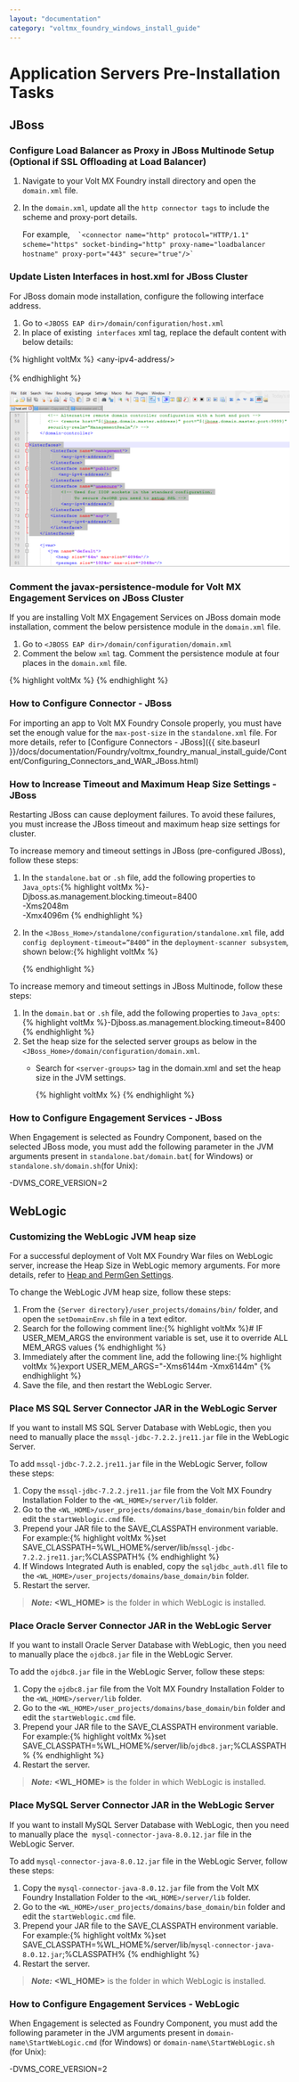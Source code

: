 ```yaml
---
layout: "documentation"
category: "voltmx_foundry_windows_install_guide"
---
```

                         


Application Servers Pre-Installation Tasks
==========================================

JBoss
-----

### Configure Load Balancer as Proxy in JBoss Multinode Setup (Optional if SSL Offloading at Load Balancer)

1.  Navigate to your Volt MX Foundry install directory and open the `domain.xml` file.

1.  In the `domain.xml`, update all the `http connector tags` to include the scheme and proxy-port details.
    
    For example,``  
    `<connector name="http" protocol="HTTP/1.1" scheme="https" socket-binding="http" proxy-name="loadbalancer hostname" proxy-port="443" secure="true"/>` ``
    

### Update Listen Interfaces in host.xml for JBoss Cluster

For JBoss domain mode installation, configure the following interface address.

1.  Go to `<JBOSS EAP dir>/domain/configuration/host.xml`
2.  In place of existing  `interfaces` xml tag, replace the default content with below details:

{% highlight voltMx %}<interfaces>
        <interface name="management">
            <any-ipv4-address/>
        </interface>
        <interface name="public">
           <any-ipv4-address/\>
        </interface>
        <interface name="unsecure">
            <!-- Used for IIOP sockets in the standard configuration.
                 To secure JacORB you need to setup SSL -->
            <any-ipv4-address/>
        </interface>
		<interface name="any">  
            <any-ipv4-address/>  
        </interface> 
    </interfaces>
{% endhighlight %}

![](Resources/Images/ListenInterfaces_615x386.png)

### Comment the javax-persistence-module for Volt MX Engagement Services on JBoss Cluster

If you are installing Volt MX Engagement Services on JBoss domain mode installation, comment the below persistence module in the `domain.xml` file.

1.  Go to `<JBOSS EAP dir>/domain/configuration/domain.xml`
2.  Comment the below `xml` tag. Comment the persistence module at four places in the `domain.xml` file.

{% highlight voltMx %}            <!-- <subsystem xmlns="urn:jboss:domain:jpa:1.1">
                <jpa default-datasource="" default-extended-persistence-inheritance="DEEP"/>
            </subsystem> \-->
{% endhighlight %}

### How to Configure Connector - JBoss

For importing an app to Volt MX Foundry Console properly, you must have set the enough value for the `max-post-size` in the `standalone.xml` file. For more details, refer to [Configure Connectors - JBoss]({{ site.baseurl }}/docs/documentation/Foundry/voltmx_foundry_manual_install_guide/Content/Configuring_Connectors_and_WAR_JBoss.html)

### How to Increase Timeout and Maximum Heap Size Settings - JBoss

Restarting JBoss can cause deployment failures. To avoid these failures, you must increase the JBoss timeout and maximum heap size settings for cluster.

To increase memory and timeout settings in JBoss (pre-configured JBoss), follow these steps:

1.  In the `standalone.bat` or `.sh` file, add the following properties to `Java_opts`:{% highlight voltMx %}\-Djboss.as.management.blocking.timeout=8400  
    \-Xms2048m  
    \-Xmx4096m
    {% endhighlight %}
2.  In the `<JBoss_Home>/standalone/configuration/standalone.xml` file, add `config deployment-timeout=”8400”` in the `deployment-scanner subsystem`, shown below:{% highlight voltMx %}<subsystem xmlns="urn:jboss:domain:deployment-scanner:2.0">  
      
    <deployment-scanner path="deployments" relative-to="jboss.server.base.dir" scan-interval="5000" deployment-timeout=”8400” runtime-failure-causes-rollback="${jboss.deployment.scanner.rollback.on.failure:false}"/>  
      
    </subsystem>
    {% endhighlight %}

To increase memory and timeout settings in JBoss Multinode, follow these steps:

1.  In the `domain.bat` or `.sh` file, add the following properties to `Java_opts`:{% highlight voltMx %}\-Djboss.as.management.blocking.timeout=8400
    {% endhighlight %}
2.  Set the heap size for the selected server groups as below in the `<JBoss_Home>/domain/configuration/domain.xml`.
    *   Search for `<server-groups>` tag in the domain.xml and set the heap size in the JVM settings.
        
        {% highlight voltMx %}<heap size="2048m" max-size="4096m"/>
        {% endhighlight %}

### How to Configure Engagement Services - JBoss

When Engagement is selected as Foundry Component, based on the selected JBoss mode, you must add the following parameter in the JVM arguments present in `standalone.bat/domain.bat`( for Windows) or `standalone.sh/domain.sh`(for Unix):

\-DVMS\_CORE\_VERSION=2

WebLogic
--------

### Customizing the WebLogic JVM heap size

For a successful deployment of Volt MX Foundry War files on WebLogic server, increase the Heap Size in WebLogic memory arguments. For more details, refer to [Heap and PermGen Settings](Troubleshooting.html#how-to-configure-heap-and-permgen-size).

To change the WebLogic JVM heap size, follow these steps:

1.  From the `{Server directory}/user_projects/domains/bin/` folder, and open the `setDomainEnv.sh` file in a text editor.
2.  Search for the following comment line:{% highlight voltMx %}\# IF USER_MEM_ARGS the environment variable is set, use it to override ALL MEM_ARGS values
    {% endhighlight %}
3.  Immediately after the comment line, add the following line:{% highlight voltMx %}export USER_MEM_ARGS="-Xms6144m -Xmx6144m"
    {% endhighlight %}
4.  Save the file, and then restart the WebLogic Server.

### Place MS SQL Server Connector JAR in the WebLogic Server

If you want to install MS SQL Server Database with WebLogic, then you need to manually place the `mssql-jdbc-7.2.2.jre11.jar` file in the WebLogic Server.

To add `mssql-jdbc-7.2.2.jre11.jar` file in the WebLogic Server, follow these steps:

1.  Copy the `mssql-jdbc-7.2.2.jre11.jar` file from the Volt MX Foundry Installation Folder to the `<WL_HOME>/server/lib` folder.
2.  Go to the `<WL_HOME>/user_projects/domains/base_domain/bin` folder and edit the `startWeblogic.cmd` file.
3.  Prepend your JAR file to the SAVE_CLASSPATH environment variable. For example:{% highlight voltMx %}set SAVE_CLASSPATH=%WL_HOME%/server/lib/`mssql-jdbc-7.2.2.jre11.jar`;%CLASSPATH%
    {% endhighlight %}
4.  If Windows Integrated Auth is enabled, copy the `sqljdbc_auth.dll` file to the `<WL_HOME>/user_projects/domains/base_domain/bin` folder.
5.  Restart the server.

> **_Note:_** **<WL\_HOME>** is the folder in which WebLogic is installed.

### Place Oracle Server Connector JAR in the WebLogic Server

If you want to install Oracle Server Database with WebLogic, then you need to manually place the `ojdbc8.jar` file in the WebLogic Server.

To add the `ojdbc8.jar` file in the WebLogic Server, follow these steps:

1.  Copy the `ojdbc8.jar` file from the Volt MX Foundry Installation Folder to the `<WL_HOME>/server/lib` folder.
2.  Go to the `<WL_HOME>/user_projects/domains/base_domain/bin` folder and edit the `startWeblogic.cmd` file.
3.  Prepend your JAR file to the SAVE_CLASSPATH environment variable. For example:{% highlight voltMx %}set SAVE_CLASSPATH=%WL_HOME%/server/lib/`ojdbc8.jar`;%CLASSPATH%
    {% endhighlight %}
4.  Restart the server.

> **_Note:_** **<WL\_HOME>** is the folder in which WebLogic is installed.

### Place MySQL Server Connector JAR in the WebLogic Server

If you want to install MySQL Server Database with WebLogic, then you need to manually place the  `mysql-connector-java-8.0.12.jar` file in the WebLogic Server.

To add `mysql-connector-java-8.0.12.jar` file in the WebLogic Server, follow these steps:

1.  Copy the `mysql-connector-java-8.0.12.jar` file from the Volt MX Foundry Installation Folder to the `<WL_HOME>/server/lib` folder.
2.  Go to the `<WL_HOME>/user_projects/domains/base_domain/bin` folder and edit the `startWeblogic.cmd` file.
3.  Prepend your JAR file to the SAVE_CLASSPATH environment variable. For example:{% highlight voltMx %}set SAVE_CLASSPATH=%WL_HOME%/server/lib/`mysql-connector-java-8.0.12.jar`;%CLASSPATH%
    {% endhighlight %}
4.  Restart the server.

> **_Note:_** **<WL\_HOME>** is the folder in which WebLogic is installed.

### How to Configure Engagement Services - WebLogic

When Engagement is selected as Foundry Component, you must add the following parameter in the JVM arguments present in `domain-name\StartWebLogic.cmd` (for Windows) or `domain-name\StartWebLogic.sh` (for Unix):

\-DVMS\_CORE\_VERSION=2
